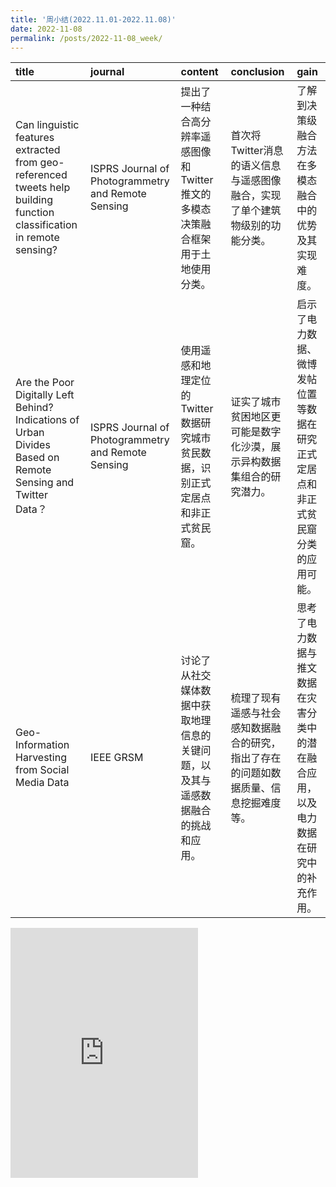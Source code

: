 ```yaml
---
title: '周小结(2022.11.01-2022.11.08)'
date: 2022-11-08
permalink: /posts/2022-11-08_week/
---
```

| title                                                                                                                 | journal                                            | content                                                                           | conclusion                                                                           | gain                                                                                 |
|:----------------------------------------------------------------------------------------------------------------------|:---------------------------------------------------|:----------------------------------------------------------------------------------|:-------------------------------------------------------------------------------------|:-------------------------------------------------------------------------------------|
| Can linguistic features extracted from geo-referenced tweets help building function classification in remote sensing? | ISPRS Journal of Photogrammetry and Remote Sensing | 提出了一种结合高分辨率遥感图像和Twitter推文的多模态决策融合框架用于土地使用分类。 | 首次将Twitter消息的语义信息与遥感图像融合，实现了单个建筑物级别的功能分类。          | 了解到决策级融合方法在多模态融合中的优势及其实现难度。                               |
| Are the Poor Digitally Left Behind? Indications of Urban Divides Based on Remote Sensing and Twitter Data？           | ISPRS Journal of Photogrammetry and Remote Sensing | 使用遥感和地理定位的Twitter数据研究城市贫民数据，识别正式定居点和非正式贫民窟。   | 证实了城市贫困地区更可能是数字化沙漠，展示异构数据集组合的研究潜力。                 | 启示了电力数据、微博发帖位置等数据在研究正式定居点和非正式贫民窟分类的应用可能。     |
| Geo-Information Harvesting from Social Media Data                                                                     | IEEE GRSM                                          | 讨论了从社交媒体数据中获取地理信息的关键问题，以及其与遥感数据融合的挑战和应用。  | 梳理了现有遥感与社会感知数据融合的研究，指出了存在的问题如数据质量、信息挖掘难度等。 | 思考了电力数据与推文数据在灾害分类中的潜在融合应用，以及电力数据在研究中的补充作用。 |

<embed src="http://127.0.0.1:4000/files/post/2022-11-08-week.pdf" type="application/pdf" height="400px" />
    